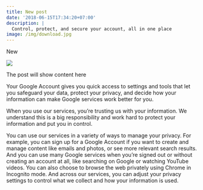 ```yaml
---
title: New post
date: '2018-06-15T17:34:20+07:00'
description: |
  Control, protect, and secure your account, all in one place
image: /img/download.jpg
---
```

New

![](/img/about-direct-sourcing.jpg)

The post will show content here



Your Google Account gives you quick access to settings and tools that let you safeguard your data, protect your privacy, and decide how your information can make Google services work better for you.

When you use our services, you’re trusting us with your information. We understand this is a big responsibility and work hard to protect your information and put you in control.



You can use our services in a variety of ways to manage your privacy. For example, you can sign up for a Google Account if you want to create and manage content like emails and photos, or see more relevant search results. And you can use many Google services when you’re signed out or without creating an account at all, like searching on Google or watching YouTube videos. You can also choose to browse the web privately using Chrome in Incognito mode. And across our services, you can adjust your privacy settings to control what we collect and how your information is used.
